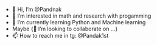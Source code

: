 - 👋 Hi, I’m @Pandnak
- 👀 I’m interested in math and research with progamming
- 🌱 I’m currently learning Python and Machine learning
- Maybe {💞️ I’m looking to collaborate on ...}
- 📫 How to reach me in tg: @Pandak1st

<!---
Pandnak/Pandnak is a ✨ special ✨ repository because its `README.md` (this file) appears on your GitHub profile.
You can click the Preview link to take a look at your changes.
--->
